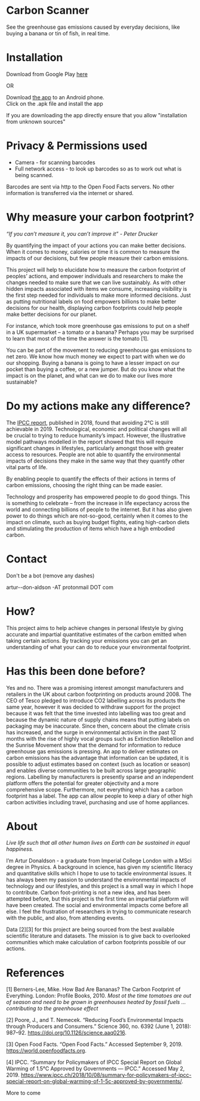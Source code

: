 # Carbon Scanner
See the greenhouse gas emissions caused by everyday decisions, like buying a banana or tin of fish, in real time. 

# Installation
Download from Google Play [here](https://play.google.com/store/apps/details?id=com.turium.carbondetox)

OR

Download [the app](carbon-scanner-v2.apk) to an Android phone.  
Click on the .apk file and install the app

If you are downloading the app directly ensure that you allow "installation from unknown sources"

# Privacy & Permissions used
* Camera - for scanning barcodes
* Full network access - to look up barcodes so as to work out what is being scanned.

Barcodes are sent via http to the Open Food Facts servers. No other information is transferred via the internet or shared.


# Why measure your carbon footprint?
_“If you can’t measure it, you can’t improve it” - Peter Drucker_

By quantifying the impact of your actions you can make better decisions. When it comes to money, calories or time it is common to measure the impacts of our decisions, but few people measure their carbon emissions. 

This project will help to elucidate how to measure the carbon footprint of peoples’ actions, and empower individuals and researchers to make the changes needed to make sure that we can live sustainably. As with other hidden impacts associated with items we consume, increasing visibility is the first step needed for individuals to make more informed decisions. Just as putting nutritional labels on food empowers billions to make better decisions for our health, displaying carbon footprints could help people make better decisions for our planet. 

For instance, which took more greenhouse gas emissions to put on a shelf in a UK supermarket – a tomato or a banana? Perhaps you may be surprised to learn that most of the time the answer is the tomato \[1\].
 
You can be part of the movement to reducing greenhouse gas emissions to net zero. We know how much money we expect to part with when we do our shopping. Buying a banana is going to have a lesser impact on our pocket than buying a coffee, or a new jumper. But do you know what the impact is on the planet, and what can we do to make our lives more sustainable?

# Do my actions make any difference?

The [IPCC report](https://www.ipcc.ch/2018/10/08/summary-for-policymakers-of-ipcc-special-report-on-global-warming-of-1-5c-approved-by-governments), published in 2018, found that avoiding 2°C is still achievable in 2019. Technological, economic and political changes will all be crucial to trying to reduce humanity’s impact. However, the illustrative model pathways modelled in the report showed that this will require significant changes in lifestyles, particularly amongst those with greater access to resources. People are not able to quantify the environmental impacts of decisions they make in the same way that they quantify other vital parts of life. 

By enabling people to quantify the effects of their actions in terms of carbon emissions, choosing the right thing can be made easier. 

Technology and prosperity has empowered people to do good things. This is something to celebrate – from the increase in life expectancy across the world and connecting billions of people to the internet. But it has also given power to do things which are not-so-good, certainly when it comes to the impact on climate, such as buying budget flights, eating high-carbon diets and stimulating the production of items which have a high embodied carbon. 

# Contact
Don't be a bot (remove any dashes)

artur--don-aldson -AT protonmail DOT com

# How?

This project aims to help achieve changes in personal lifestyle by giving accurate and impartial quantitative estimates of the carbon emitted when taking certain actions. By tracking your emissions you can get an understanding of what your can do to reduce your environmental footprint.

# Has this been done before?

Yes and no. There was a promising interest amongst manufacturers and retailers in the UK about carbon footprinting on products around 2008. The CEO of Tesco pledged to introduce CO2 labelling across its products the same year, however it was decided to withdraw support for the project because it was felt that the time invested into labelling was too great and because the dynamic nature of supply chains means that putting labels on packaging may be inaccurate. Since then, concern about the climate crisis has increased, and the surge in environmental activism in the past 12 months with the rise of highly vocal groups such as Extinction Rebellion and the Sunrise Movement show that the demand for information to reduce greenhouse gas emissions is pressing. An app to deliver estimates on carbon emissions has the advantage that information can be updated, it is possible to adjust estimates based on context (such as location or season) and enables diverse communities to be built across large geographic regions. Labelling by manufacturers is presently  sparse and an independent platform offers the potential for greater objectivity and a more comprehensive scope. Furthermore, not everything which has a carbon footprint has a label. The app can allow people to keep a diary of other high carbon activities including travel, purchasing and use of home appliances.

# About

_Live life such that all other human lives on Earth can be sustained in equal happiness._

I’m Artur Donaldson - a graduate from Imperial College London with a MSci degree in Physics. A background in science,  has given my scientific literacy and quantitative skills which I hope to use to tackle environmental issues. It has always been my passion to understand the environmental impacts of technology and our lifestyles, and this project is a small way in which I hope to contribute. Carbon foot-printing is not a new idea, and has been attempted before, but this project is the first time an impartial platform will have been created. The social and environmental impacts come before all else. I feel the frustration of researchers in trying to communicate research with the public, and also, from attending events.

Data \[2\]\[3\] for this project are being sourced from the best available scientific literature and datasets. The mission is to give back to overlooked communities which make calculation of carbon footprints possible of our actions. 

# References

\[1\] Berners-Lee, Mike. How Bad Are Bananas? The Carbon Footprint of Everything. London: Profile Books, 2010. _Most ot the time tomatoes are out of season and need to be grown in greenhouses heated by fossil fuels ... contributing to the greenhouse effect_

\[2\] Poore, J., and T. Nemecek. “Reducing Food’s Environmental Impacts through Producers and Consumers.” Science 360, no. 6392 (June 1, 2018): 987–92. https://doi.org/10.1126/science.aaq0216.

\[3\] Open Food Facts. “Open Food Facts.” Accessed September 9, 2019. https://world.openfoodfacts.org.

\[4\] IPCC. “Summary for Policymakers of IPCC Special Report on Global Warming of 1.5°C Approved by Governments — IPCC.” Accessed May 2, 2019. https://www.ipcc.ch/2018/10/08/summary-for-policymakers-of-ipcc-special-report-on-global-warming-of-1-5c-approved-by-governments/.

More to come
